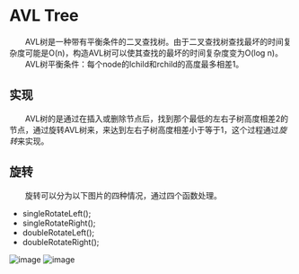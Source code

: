# AVL Tree
&emsp;&emsp;AVL树是一种带有平衡条件的二叉查找树。由于二叉查找树查找最坏的时间复杂度可能是O(n)，构造AVL树可以使其查找的最坏的时间复杂度变为O(log n)。<br>
&emsp;&emsp;AVL树平衡条件：每个node的lchild和rchild的高度最多相差1。

## 实现
&emsp;&emsp;AVL树的是通过在插入或删除节点后，找到那个最低的左右子树高度相差2的节点，通过旋转AVL树来，来达到左右子树高度相差小于等于1，这个过程通过*旋转*来实现。

## 旋转
&emsp;&emsp;旋转可以分为以下图片的四种情况，通过四个函数处理。
- singleRotateLeft();
- singleRotateRight();
- doubleRotateLeft();
- doubleRotateRight();

![image](Algorithm/Tree/AVLTree/single.png)
![image](Algorithm/Tree/AVLTree/double.png )
